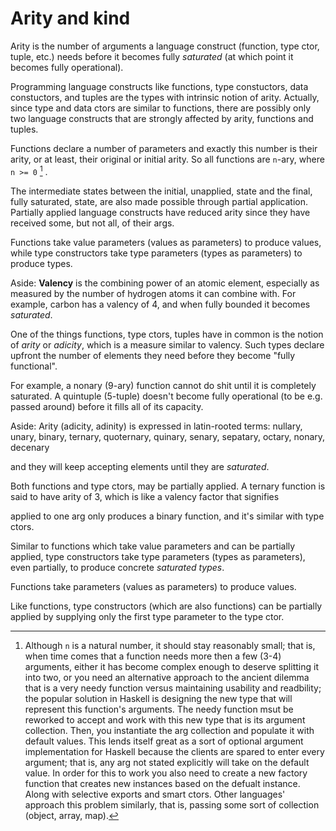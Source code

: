 # Arity and kind

Arity is the number of arguments a language construct (function, type ctor, tuple, etc.) needs before it becomes fully *saturated* (at which point it becomes fully operational).

Programming language constructs like functions, type constuctors, data constuctors, and tuples are the types with intrinsic notion of arity. Actually, since type and data ctors are similar to functions, there are possibly only two language constructs that are strongly affected by arity, functions and tuples.

Functions declare a number of parameters and exactly this number is their arity, or at least, their original or initial arity. So all functions are `n`-ary, where `n >= 0` [^1] .

The intermediate states between the initial, unapplied, state and the final, fully saturated, state, are also made possible through partial application. Partially applied language constructs have reduced arity since they have received some, but not all, of their args.




Functions take value parameters (values as parameters) to produce values, while type constructors take type parameters (types as parameters) to produce types.

Aside: **Valency** is the combining power of an atomic element, especially as measured by the number of hydrogen atoms it can combine with. For example, carbon has a valency of 4, and when fully bounded it becomes *saturated*.

One of the things functions, type ctors, tuples have in common is the notion of *arity* or *adicity*, which is a measure similar to valency. Such types declare upfront the number of elements they need before they become "fully functional".

For example, a nonary (9-ary) function cannot do shit until it is completely saturated. A quintuple (5-tuple) doesn't become fully operational (to be e.g. passed around) before it fills all of its capacity.

Aside: Arity (adicity, adinity) is expressed in latin-rooted terms: nullary, unary, binary, ternary, quoternary, quinary, senary, sepatary, octary, nonary, decenary

and they will keep accepting elements until they are *saturated*.


Both functions and type ctors, may be partially applied. A ternary function is said to have arity of 3, which is like a valency factor that signifies 



applied to one arg only produces a binary function, and it's similar with type ctors. 

Similar to functions which take value parameters and can be partially applied, type constructors take type parameters (types as parameters), even partially, to produce concrete *saturated types*.



Functions take parameters (values as parameters) to produce values. 

Like functions, type constructors (which are also functions) can be partially applied by supplying only the first type parameter to the type ctor.





[^1]: Although `n` is a natural number, it should stay reasonably small; that is, when time comes that a function needs more then a few (3-4) arguments, either it has become complex enough to deserve splitting it into two, or you need an alternative approach to the ancient dilemma that is a very needy function versus maintaining usability and readbility; the popular solution in Haskell is designing the new type that will represent this function's arguments. The needy function msut be reworked to accept and work with this new type that is its argument collection. Then, you instantiate the arg collection and populate it with default values. This lends itself great as a sort of optional argument implementation for Haskell because the clients are spared to enter every argument; that is, any arg not stated explicitly will take on the default value. In order for this to work you also need to create a new factory function that creates new instances based on the defualt instance. Along with selective exports and smart ctors. Other languages' approach this problem similarly, that is, passing some sort of collection (object, array, map).

